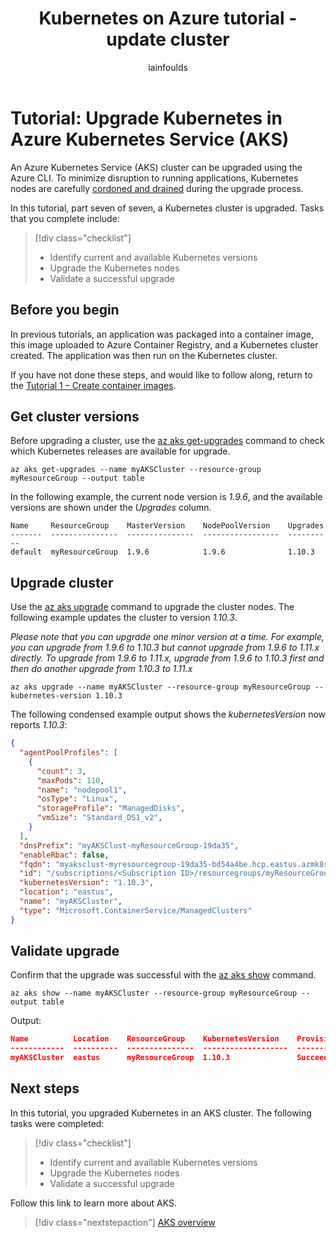 ﻿---
title: Kubernetes on Azure tutorial - update cluster
description: Kubernetes on Azure tutorial - update cluster
services: container-service
author: iainfoulds
manager: jeconnoc

ms.service: container-service
ms.topic: tutorial
ms.date: 06/29/2018
ms.author: iainfou
ms.custom: mvc
---

# Tutorial: Upgrade Kubernetes in Azure Kubernetes Service (AKS)

An Azure Kubernetes Service (AKS) cluster can be upgraded using the Azure CLI. To minimize disruption to running applications, Kubernetes nodes are carefully [cordoned and drained][kubernetes-drain] during the upgrade process.

In this tutorial, part seven of seven, a Kubernetes cluster is upgraded. Tasks that you complete include:

> [!div class="checklist"]
> * Identify current and available Kubernetes versions
> * Upgrade the Kubernetes nodes
> * Validate a successful upgrade

## Before you begin

In previous tutorials, an application was packaged into a container image, this image uploaded to Azure Container Registry, and a Kubernetes cluster created. The application was then run on the Kubernetes cluster.

If you have not done these steps, and would like to follow along, return to the [Tutorial 1 – Create container images][aks-tutorial-prepare-app].

## Get cluster versions

Before upgrading a cluster, use the [az aks get-upgrades][] command to check which Kubernetes releases are available for upgrade.

```azurecli
az aks get-upgrades --name myAKSCluster --resource-group myResourceGroup --output table
```

In the following example, the current node version is *1.9.6*, and the available versions are shown under the *Upgrades* column.

```
Name     ResourceGroup    MasterVersion    NodePoolVersion    Upgrades
-------  ---------------  ---------------  -----------------  ----------
default  myResourceGroup  1.9.6            1.9.6              1.10.3
```

## Upgrade cluster

Use the [az aks upgrade][] command to upgrade the cluster nodes. The following example updates the cluster to version *1.10.3*.

_Please note that you can upgrade one minor version at a time. For example, you can upgrade from 1.9.6 to 1.10.3 but cannot upgrade from 1.9.6 to 1.11.x directly. To upgrade from 1.9.6 to 1.11.x, upgrade from 1.9.6 to 1.10.3 first and then do another upgrade from 1.10.3 to 1.11.x_



```azurecli
az aks upgrade --name myAKSCluster --resource-group myResourceGroup --kubernetes-version 1.10.3
```

The following condensed example output shows the *kubernetesVersion* now reports *1.10.3*:

```json
{
  "agentPoolProfiles": [
    {
      "count": 3,
      "maxPods": 110,
      "name": "nodepool1",
      "osType": "Linux",
      "storageProfile": "ManagedDisks",
      "vmSize": "Standard_DS1_v2",
    }
  ],
  "dnsPrefix": "myAKSClust-myResourceGroup-19da35",
  "enableRbac": false,
  "fqdn": "myaksclust-myresourcegroup-19da35-bd54a4be.hcp.eastus.azmk8s.io",
  "id": "/subscriptions/<Subscription ID>/resourcegroups/myResourceGroup/providers/Microsoft.ContainerService/managedClusters/myAKSCluster",
  "kubernetesVersion": "1.10.3",
  "location": "eastus",
  "name": "myAKSCluster",
  "type": "Microsoft.ContainerService/ManagedClusters"
}
```

## Validate upgrade

Confirm that the upgrade was successful with the [az aks show][] command.

```azurecli
az aks show --name myAKSCluster --resource-group myResourceGroup --output table
```

Output:

```json
Name          Location    ResourceGroup    KubernetesVersion    ProvisioningState    Fqdn
------------  ----------  ---------------  -------------------  -------------------  ----------------------------------------------------------------
myAKSCluster  eastus      myResourceGroup  1.10.3               Succeeded            myaksclust-myresourcegroup-19da35-bd54a4be.hcp.eastus.azmk8s.io
```

## Next steps

In this tutorial, you upgraded Kubernetes in an AKS cluster. The following tasks were completed:

> [!div class="checklist"]
> * Identify current and available Kubernetes versions
> * Upgrade the Kubernetes nodes
> * Validate a successful upgrade

Follow this link to learn more about AKS.

> [!div class="nextstepaction"]
> [AKS overview][aks-intro]

<!-- LINKS - external -->
[kubernetes-drain]: https://kubernetes.io/docs/tasks/administer-cluster/safely-drain-node/

<!-- LINKS - internal -->
[aks-intro]: ./intro-kubernetes.md
[aks-tutorial-prepare-app]: ./tutorial-kubernetes-prepare-app.md
[az aks show]: /cli/azure/aks#az-aks-show
[az aks get-upgrades]: /cli/azure/aks#az-aks-get-upgrades
[az aks upgrade]: /cli/azure/aks#az-aks-upgrade
